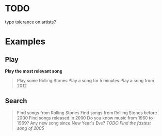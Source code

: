 # TODO
typo tolerance on artists?

# Examples

## Play
__Play the most relevant song__
> Play some Rolling Stones
> Play a song for 5 minutes
> Play a song from 2012

## Search
> Find songs from Rolling Stones
> Find songs from Rolling Stones before 2000
> Find songs released in 2000
> Do you know music from 1960 to 1969?
> Any new song since New Year's Eve?
> _TODO Find the fastest song of 2005_
